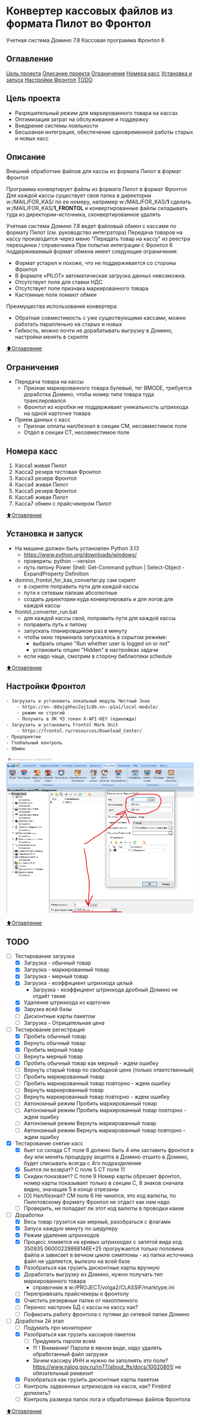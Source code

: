 # Конвертер кассовых файлов из формата Пилот во Фронтол
Учетная система Домино 7.8 
Кассовая программа Фронтол 6 

## Оглавление

 [Цель проекта](#Цель-проекта)
 [Описание проекта](#Описание)
 [Ограничения](#Ограничения)
 [Номера касс](#Номера-касс)
 [Установка и запуск](#Установка-и-запуск)
 [Настройки Фронтол](#Настройки-Фронтол)
 [TODO](#TODO)


## Цель проекта 

- Разрешительный режим для маркированного товара на кассах
- Оптимизация затрат на обслуживание и поддержку
- Внедрение системы лояльности
- Бесшовная интеграция, обеспечение одновременной работы старых и новых касс 

## Описание

Внешний обработчик файлов для кассы из формата Пилот в формат Фронтол

Программа конвертирует файлы из формата Пилот в формат Фронтол
Для каждой кассы существует своя папка в директории w:/MAIL/FOR_KAS/
по ее номеру, например w:/MAIL/FOR_KAS/**1**
сделать w:/MAIL/FOR_KAS/**1_FRONTOL** и конвертированные файлы складывать туда
из директории-источника, сконвертированное удалять

Учетная система Домино 7.8 ведет файловый обмен с кассами по формату Пилот 
(см. руководство интегратора) Передача товаров на кассу производится через меню
"Передать товар на кассу" из реестра переоценки / справочника
При попытке интеграции с Фронтол 6 поддерживаемый формат обмена 
имеет следующие ограничения:

- Формат устарел и похоже, что не поддерживается со стороны Фронтол
- В формате «PILOT» автоматическая загрузка данных невозможна. 
- Отсутствует поле для ставки НДС
- Отсутствует поле признака маркированного товара
- Кастомные поля ломают обмен

Преимущества использования конвертера:
- Обратная совместимость с уже существующими кассами, можно работать паралленьно
на старых и новых
- Гибкость, можно почти не дорабатывать выгрузку в Домино, настройки менять в скрипте 


[:arrow_up:Оглавление](#Оглавление)

## Ограничения
- Передача товара на кассы
    - Признак маркированного товара булевый, тег BMODE, требуется доработка Домино, чтобы номер типа товара туда транслировался
    - Фронтол из коробки не поддерживает уникальность штрихкода на одной карточке товара
- Прием данных с касс
    - Признак оплаты нал/безнал в секции CM, несовместимое поле
    - Отдел в секции CT, несовместимое поле

## Номера касс

1. Касса1 живая Пилот
2. Касса2 резерв тестовая Фронтол
3. Касса3 резерв Фронтол
4. Касса4 живая Пилот
5. Касса5 резерв Фронтол
6. Касса6 живая Пилот
7. Касса7 обмен с прайсчекером Пилот

[:arrow_up:Оглавление](#Оглавление)

## Установка и запуск

- На машине должен быть установлен Python 3.13
    - https://www.python.org/downloads/windows/
    - проверить: python --version  
    - путь питону Power Shell:
         Get-Command python | Select-Object -ExpandProperty Definition
- domino_frontol_for_kas_converter.py сам скрипт
    - в скрипте поправить пути для каждой кассы
    - пути к сетевым папкам абсолютные
    - создать директории куда конвертировать и для логов для каждой кассы
- frontol_converter_run.bat  
    - для каждой кассы свой, поправить пути для каждой кассы
    - поправить путь к питону 
    - запускать планировщиком раз в минуту
    - чтобы окно терминала запускалось в скрытом режиме:
        - выбрать опцию "Run whether user is logged on or not" 
        - установить опцию "Hidden" в настройках задачи
    - если надо чаще, смотрим в сторону библиотеки schedule

[:arrow_up:Оглавление](#Оглавление)

## Настройки Фронтол
    - Загрузить и установить локальный модуль Честный Знак
        - https://xn--80ajghhoc2aj1c8b.xn--p1ai/local-module/
        - режим не строгий
        - Получить в ЛК ЧЗ токен X-API-KEY (единожды)
    - Загрузить и установить Frontol Mark Unit
        - https://frontol.ru/resources/Download_Center/
    - Предприятие
    - Глобальный контроль 
    - Обмен
![Настройка номера кассы](images/1_settings_kas_number.png)



[:arrow_up:Оглавление](#Оглавление)

## TODO

- [ ] Тестирование загрузка
    - [X] Загрузка - обычный товар 
    - [X] Загрузка - маркированный товар
    - [X] Загрузка - мерный товар 
    - [X] Загрузка - коэффициент штрихкода целый
        - Загрузка - коэффициент штрихкода дробный Домино не отдаёт такие
    - [X] Удаление штрихкода из карточки  
    - [X] Зарузка всей базы
    - [ ] Дисконтные карты пакетом
    - [ ] Загрузка - Отрицательная цена

- [ ] Тестирование регистрация
    - [X] Пробить обычный товар
    - [X] Вернуть обычный товар
    - [X] Пробить мерный товар
    - [ ] Вернуть мерный товар
    - [X] Пробить обычный товар как мерный - ждем ошибку
    - [ ] Вернуть старый товар по свободной цене (только ответственный)
    - [ ] Пробить маркированный товар
    - [ ] Пробить маркированный товар повторно - ждем ошибку    
    - [ ] Вернуть маркированный товар
    - [ ] Вернуть маркированный товар повторно - ждем ошибку
    - [ ] Автономный режим Пробить маркированный товар
    - [ ] Автономный режим Пробить маркированный товар повторно - ждем ошибку    
    - [ ] Автономный режим Вернуть маркированный товар
    - [ ] Автономный режим Вернуть маркированный товар повторно - ждем ошибку

- [X] Тестирование снятие касс
    - [X] бьет со склада CT поле 6 должно быть 4
         или заставить фронтол в 4ку или менять процедуру акцепта в Домино
         отшито в Домино, будет списывать всегда с 4го подразделения
    - [X] Бьется ли возврат? C поле 5 CT поле 11
    - [X] Скидки показвает? C поле 9 Номер карты обрезает фронтол, 
          номер карты показывает только в секции С, 
          8 знаков сначала видно, значащие 5 в конце отрезаны
    - [O] Нал/безнал?  CM поле 6 Не чинится, это код валюты, 
          по Пилотовскому формату Фронтол не отдаст как нам надо
    - [ ] Проверить, не попадает ли этот код валюты в проводки какие          

- [ ] Доработки
    - [X] Весь товар грузится как мерный, разобраться с флагами 
    - [X] Запуск каждую минуту по шедулеру     
    - [X] Режим удаления штрихкодов
    - [X] Процесс ломается на кривых штрихкодах с запятой вида 
          код 350935 06000229868146E+25
          прогружается только половина файла и зависает в вечном цикле
          симптомы - из папки источника файл не удаляется, вылезло на всей базе
    - [X] Разобраться как грузить дисконтные карты вручную
    - [X] Доработать выгрузку из Домино, нужно получать тип маркированного товара
        - справочник в w:/PROJECT/volga2/CLASSIF/marktype.ini
    - [ ] Перепривязать прайсчекеры к фронтолу
    - [X] Очистить резервные папки от накопленного   
    - [ ] Перенос настроек БД с кассы на кассу как?       
    - [ ] Пофиксить работу фронтола с путями до сетевой папки Домино   

- [ ] Доработки 2й этап   
    - [ ] Подумать про мониторинг
    - [X] Разобраться как грузить кассиров пакетом  
        - [ ] Придумать пароли всем
        - !!! ! Внимание! Пароли в явном виде, надо удалять обработанный файл загрузки
        - Зачем кассиру ИНН и нужно ли заполнять это поле?
            https://www.nalog.gov.ru/rn77/about_fts/docs/10020801/
            не обязательный реквизит
    - [X] Разобраться как грузить дисконтные карты пакетом
    - [ ] Контроль задвоенных штрихкодов на кассе, как? Firebird допилить?
    - [ ] Контроль размера папок лога и обработанных файлов Фронтола    

[:arrow_up:Оглавление](#Оглавление)